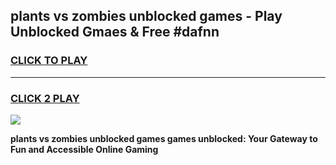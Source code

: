 
## plants vs zombies unblocked games - Play Unblocked Gmaes & Free #dafnn
<h3>
<a href="https://news.freeplayer.one?title=plants_vs_zombies_unblocked_games&ref=03M">CLICK TO PLAY</a></h3>
<hr>

<h3>
<a href="https://news.freeplayer.one?title=plants_vs_zombies_unblocked_games&ref=03M">CLICK 2 PLAY</a>
  
</h3>

<a href="https://news.freeplayer.one?title=plants_vs_zombies_unblocked_games&ref=03M"><img src="https://clearcache.store/games.png"></a>


**plants vs zombies unblocked games games unblocked: Your Gateway to Fun and Accessible Online Gaming**
